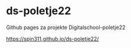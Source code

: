 # ds-poletje22
Github pages za projekte Digitalschool-poletje22

https://spin311.github.io/ds-poletje22/
